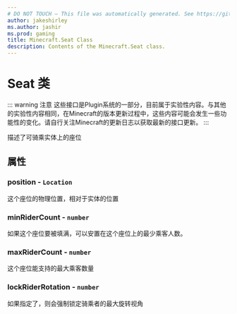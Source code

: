 ```yaml
---
# DO NOT TOUCH — This file was automatically generated. See https://github.com/Mojang/MinecraftScriptingApiDocsGenerator to modify descriptions, examples, etc.
author: jakeshirley
ms.author: jashir
ms.prod: gaming
title: Minecraft.Seat Class
description: Contents of the Minecraft.Seat class.
---
```

# Seat 类
::: warning 注意
这些接口是Plugin系统的一部分，目前属于实验性内容。与其他的实验性内容相同，在Minecraft的版本更新过程中，这些内容可能会发生一些功能性的变化。请自行关注Minecraft的更新日志以获取最新的接口更新。
:::
<!-- Describes a particular seating position on this rideable entity. -->
描述了可骑乘实体上的座位

## 属性
### **position** - `Location`
这个座位的物理位置，相对于实体的位置


### **minRiderCount** - `number`
<!-- A minimum number of riders that can be placed in this seat position, if this seat is to be filled. -->
如果这个座位要被填满，可以安置在这个座位上的最少乘客人数。


### **maxRiderCount** - `number`
这个座位能支持的最大乘客数量


### **lockRiderRotation** - `number`
如果指定了，则会强制锁定骑乘者的最大旋转视角



